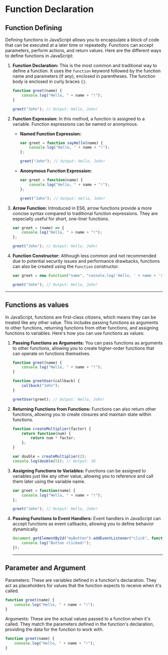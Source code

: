 # Function Declaration

## Function Defining

Defining functions in JavaScript allows you to encapsulate a block of code that can be executed at a later time or repeatedly. Functions can accept parameters, perform actions, and return values. Here are the different ways to define functions in JavaScript:

1. **Function Declaration:**
   This is the most common and traditional way to define a function. It uses the `function` keyword followed by the function name and parameters (if any), enclosed in parentheses. The function body is enclosed in curly braces `{}`.

   ```javascript
   function greet(name) {
       console.log("Hello, " + name + "!");
   }

   greet("John"); // Output: Hello, John!
   ```

2. **Function Expression:**
   In this method, a function is assigned to a variable. Function expressions can be named or anonymous.

   - **Named Function Expression:**
     ```javascript
     var greet = function sayHello(name) {
         console.log("Hello, " + name + "!");
     };

     greet("John"); // Output: Hello, John!
     ```

   - **Anonymous Function Expression:**
     ```javascript
     var greet = function(name) {
         console.log("Hello, " + name + "!");
     };

     greet("John"); // Output: Hello, John!
     ```

3. **Arrow Function:**
   Introduced in ES6, arrow functions provide a more concise syntax compared to traditional function expressions. They are especially useful for short, one-liner functions.

   ```javascript
   var greet = (name) => {
       console.log("Hello, " + name + "!");
   };

   greet("John"); // Output: Hello, John!
   ```

4. **Function Constructor:**
   Although less common and not recommended due to potential security issues and performance drawbacks, functions can also be created using the `Function` constructor.

   ```javascript
   var greet = new Function("name", "console.log('Hello, ' + name + '!');");

   greet("John"); // Output: Hello, John!
   ```

----

## Functions as values

In JavaScript, functions are first-class citizens, which means they can be treated like any other value. This includes passing functions as arguments to other functions, returning functions from other functions, and assigning functions to variables. Here's how you can use functions as values:

1. **Passing Functions as Arguments:**
   You can pass functions as arguments to other functions, allowing you to create higher-order functions that can operate on functions themselves.

   ```javascript
   function greet(name) {
       console.log("Hello, " + name + "!");
   }

   function greetUser(callback) {
       callback("John");
   }

   greetUser(greet); // Output: Hello, John!
   ```

2. **Returning Functions from Functions:**
   Functions can also return other functions, allowing you to create closures and maintain state within functions.

   ```javascript
   function createMultiplier(factor) {
       return function(num) {
           return num * factor;
       };
   }

   var double = createMultiplier(2);
   console.log(double(5)); // Output: 10
   ```

3. **Assigning Functions to Variables:**
   Functions can be assigned to variables just like any other value, allowing you to reference and call them later using the variable name.

   ```javascript
   var greet = function(name) {
       console.log("Hello, " + name + "!");
   };

   greet("John"); // Output: Hello, John!
   ```

4. **Passing Functions to Event Handlers:**
   Event handlers in JavaScript can accept functions as event callbacks, allowing you to define behavior dynamically.

   ```javascript
   document.getElementById("myButton").addEventListener("click", function() {
       console.log("Button clicked!");
   });
   ```
   ----

## Parameter and Argument

Parameters: These are variables defined in a function's declaration. They act as placeholders for values that the function expects to receive when it's called.
```javascript 
function greet(name) {
    console.log("Hello, " + name + "!");
}
```

Arguments: These are the actual values passed to a function when it's called. They match the parameters defined in the function's declaration, providing the data for the function to work with.

```javascript 
function greet(name) {
    console.log("Hello, " + name + "!");
}
```